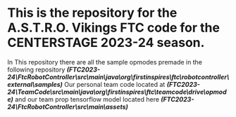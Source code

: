 # This is the repository for the A.S.T.R.O. Vikings FTC code for the CENTERSTAGE 2023-24 season.
In This repository there are all the sample opmodes premade in the following repository
__*(FTC2023-24\FtcRobotController\src\main\java\org\firstinspires\ftc\robotcontroller\external\samples)*__
Our personal team code located at 
__*(FTC2023-24\TeamCode\src\main\java\org\firstinspires\ftc\teamcode\drive\opmode)*__
and our team prop tensorflow model located here 
__*(FTC2023-24\FtcRobotController\src\main\assets)*__